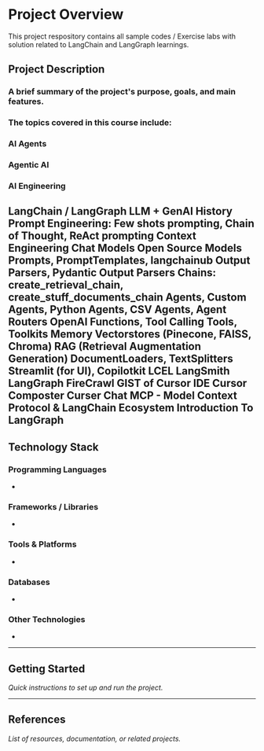 # Project Overview
This project respository contains all sample codes / Exercise labs with solution related to LangChain and LangGraph learnings.

## Project Description

### A brief summary of the project's purpose, goals, and main features.
### The topics covered in this course include:
### AI Agents
### Agentic AI
### AI Engineering
LangChain / LangGraph
LLM + GenAI History
Prompt Engineering: Few shots prompting, Chain of Thought, ReAct prompting
Context Engineering
Chat Models
Open Source Models
Prompts, PromptTemplates, langchainub
Output Parsers, Pydantic Output Parsers
Chains: create_retrieval_chain, create_stuff_documents_chain
Agents, Custom Agents, Python Agents, CSV Agents, Agent Routers
OpenAI Functions, Tool Calling
Tools, Toolkits
Memory
Vectorstores (Pinecone, FAISS, Chroma)
RAG (Retrieval Augmentation Generation)
DocumentLoaders, TextSplitters
Streamlit (for UI), Copilotkit
LCEL
LangSmith
LangGraph
FireCrawl
GIST of Cursor IDE 
Cursor Composter
Curser Chat
MCP - Model Context Protocol & LangChain Ecosystem
Introduction To LangGraph
---

## Technology Stack

### Programming Languages
- 

### Frameworks / Libraries
- 

### Tools & Platforms
- 

### Databases
- 

### Other Technologies
- 

---

## Getting Started
_Quick instructions to set up and run the project._

---

## References
_List of resources, documentation, or related projects._
